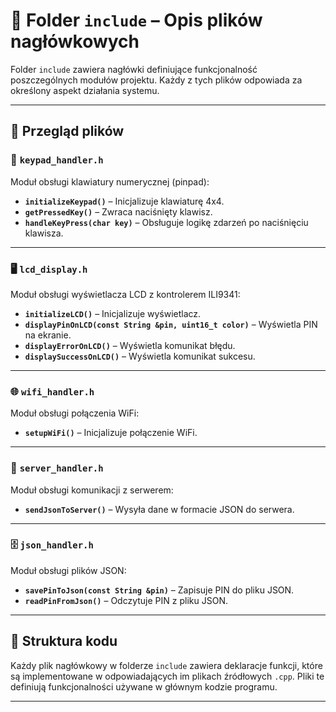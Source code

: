 # 📂 Folder `include` – Opis plików nagłówkowych

Folder `include` zawiera nagłówki definiujące funkcjonalność poszczególnych modułów projektu. Każdy z tych plików odpowiada za określony aspekt działania systemu.

---

## 📌 Przegląd plików

### 🔢 `keypad_handler.h`

Moduł obsługi klawiatury numerycznej (pinpad):

- **`initializeKeypad()`** – Inicjalizuje klawiaturę 4x4.
- **`getPressedKey()`** – Zwraca naciśnięty klawisz.
- **`handleKeyPress(char key)`** – Obsługuje logikę zdarzeń po naciśnięciu klawisza.

---

### 🖥️ `lcd_display.h`

Moduł obsługi wyświetlacza LCD z kontrolerem ILI9341:

- **`initializeLCD()`** – Inicjalizuje wyświetlacz.
- **`displayPinOnLCD(const String &pin, uint16_t color)`** – Wyświetla PIN na ekranie.
- **`displayErrorOnLCD()`** – Wyświetla komunikat błędu.
- **`displaySuccessOnLCD()`** – Wyświetla komunikat sukcesu.

---

### 🌐 `wifi_handler.h`

Moduł obsługi połączenia WiFi:

- **`setupWiFi()`** – Inicjalizuje połączenie WiFi.

---

### 📡 `server_handler.h`

Moduł obsługi komunikacji z serwerem:

- **`sendJsonToServer()`** – Wysyła dane w formacie JSON do serwera.

---

### 🗄️ `json_handler.h`

Moduł obsługi plików JSON:

- **`savePinToJson(const String &pin)`** – Zapisuje PIN do pliku JSON.
- **`readPinFromJson()`** – Odczytuje PIN z pliku JSON.

---

## 📖 Struktura kodu

Każdy plik nagłówkowy w folderze `include` zawiera deklaracje funkcji, które są implementowane w odpowiadających im plikach źródłowych `.cpp`. Pliki te definiują funkcjonalności używane w głównym kodzie programu.

---

